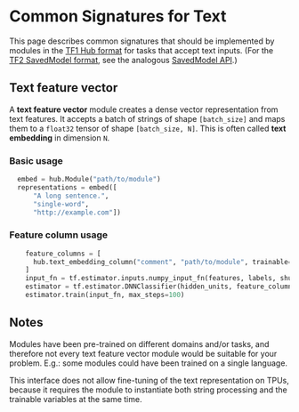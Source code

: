 <!--* freshness: { owner: 'kempy' reviewed: '2021-03-09' } *-->

# Common Signatures for Text

This page describes common signatures that should be implemented by modules in
the [TF1 Hub format](../tf1_hub_module.md) for tasks that accept text inputs.
(For the [TF2 SavedModel format](../tf2_saved_model.md), see the analogous
[SavedModel API](../common_saved_model_apis/text.md).)

## Text feature vector

A **text feature vector** module creates a dense vector representation
from text features.
It accepts a batch of strings of shape `[batch_size]` and maps them to
a `float32` tensor of shape `[batch_size, N]`. This is often called
**text embedding** in dimension `N`.

### Basic usage

```python
  embed = hub.Module("path/to/module")
  representations = embed([
      "A long sentence.",
      "single-word",
      "http://example.com"])
```

### Feature column usage

```python
    feature_columns = [
      hub.text_embedding_column("comment", "path/to/module", trainable=False),
    ]
    input_fn = tf.estimator.inputs.numpy_input_fn(features, labels, shuffle=True)
    estimator = tf.estimator.DNNClassifier(hidden_units, feature_columns)
    estimator.train(input_fn, max_steps=100)
```

## Notes

Modules have been pre-trained on different domains and/or tasks,
and therefore not every text feature vector module would be suitable for
your problem. E.g.: some modules could have been trained on a single language.

This interface does not allow fine-tuning of the text representation on TPUs,
because it requires the module to instantiate both string processing and the
trainable variables at the same time.
